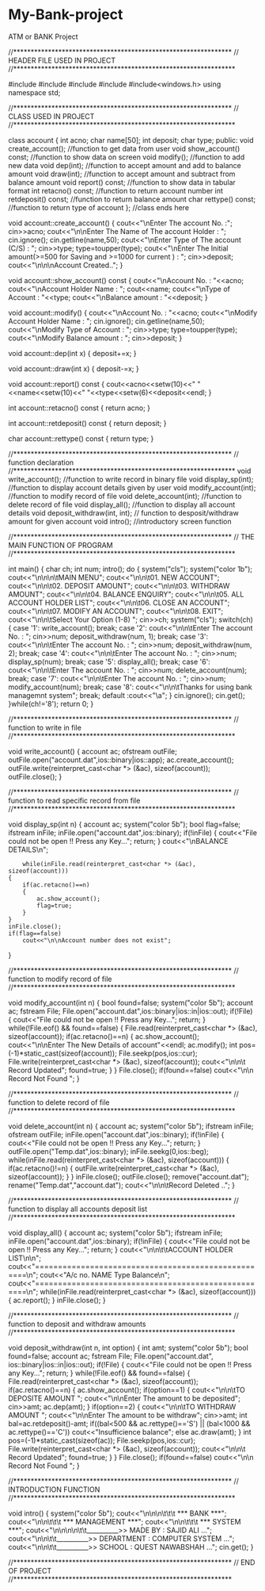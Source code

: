 # My-Bank-project
ATM or BANK Project


//***************************************************************
//                   HEADER FILE USED IN PROJECT
//****************************************************************

#include<iostream>
#include<fstream>
#include<cctype>
#include<iomanip>
#include<windows.h>
using namespace std;

//***************************************************************
//                   CLASS USED IN PROJECT
//****************************************************************


class account
{
	int acno;
	char name[50];
	int deposit;
	char type;
public:
	void create_account();	//function to get data from user
	void show_account() const;	//function to show data on screen
	void modify();	//function to add new data
	void dep(int);	//function to accept amount and add to balance amount
	void draw(int);	//function to accept amount and subtract from balance amount
	void report() const;	//function to show data in tabular format
	int retacno() const;	//function to return account number
	int retdeposit() const;	//function to return balance amount
	char rettype() const;	//function to return type of account
};         //class ends here

void account::create_account()
{
	cout<<"\nEnter The account No. :";
	cin>>acno;
	cout<<"\n\nEnter The Name of The account Holder : ";
	cin.ignore();
	cin.getline(name,50);
	cout<<"\nEnter Type of The account (C/S) : ";
	cin>>type;
	type=toupper(type);
	cout<<"\nEnter The Initial amount(>=500 for Saving and >=1000 for current ) : ";
	cin>>deposit;
	cout<<"\n\n\nAccount Created..";
}

void account::show_account() const
{
	cout<<"\nAccount No. : "<<acno;
	cout<<"\nAccount Holder Name : ";
	cout<<name;
	cout<<"\nType of Account : "<<type;
	cout<<"\nBalance amount : "<<deposit;
}


void account::modify()
{
	cout<<"\nAccount No. : "<<acno;
	cout<<"\nModify Account Holder Name : ";
	cin.ignore();
	cin.getline(name,50);
	cout<<"\nModify Type of Account : ";
	cin>>type;
	type=toupper(type);
	cout<<"\nModify Balance amount : ";
	cin>>deposit;
}

	
void account::dep(int x)
{
	deposit+=x;
}
	
void account::draw(int x)
{
	deposit-=x;
}
	
void account::report() const
{
	cout<<acno<<setw(10)<<" "<<name<<setw(10)<<" "<<type<<setw(6)<<deposit<<endl;
}

	
int account::retacno() const
{
	return acno;
}

int account::retdeposit() const
{
	return deposit;
}

char account::rettype() const
{
	return type;
}


//***************************************************************
//    	function declaration
//****************************************************************
void write_account();	//function to write record in binary file
void display_sp(int);	//function to display account details given by user
void modify_account(int);	//function to modify record of file
void delete_account(int);	//function to delete record of file
void display_all();		//function to display all account details
void deposit_withdraw(int, int); // function to desposit/withdraw amount for given account
void intro();	//introductory screen function

//***************************************************************
//    	THE MAIN FUNCTION OF PROGRAM
//****************************************************************


int main()
{
	char ch;
	int num;
	intro();
	do
	{
		system("cls");
		system("color 1b");
		cout<<"\n\n\n\tMAIN MENU";
		cout<<"\n\n\t01. NEW ACCOUNT";
		cout<<"\n\n\t02. DEPOSIT AMOUNT";
		cout<<"\n\n\t03. WITHDRAW AMOUNT";
		cout<<"\n\n\t04. BALANCE ENQUIRY";
		cout<<"\n\n\t05. ALL ACCOUNT HOLDER LIST";
		cout<<"\n\n\t06. CLOSE AN ACCOUNT";
		cout<<"\n\n\t07. MODIFY AN ACCOUNT";
		cout<<"\n\n\t08. EXIT";
		cout<<"\n\n\tSelect Your Option (1-8) ";
		cin>>ch;
		system("cls");
		switch(ch)
		{
		case '1':
			write_account();
			break;
		case '2':
			cout<<"\n\n\tEnter The account No. : "; cin>>num;
			deposit_withdraw(num, 1);
			break;
		case '3':
			cout<<"\n\n\tEnter The account No. : "; cin>>num;
			deposit_withdraw(num, 2);
			break;
		case '4': 
			cout<<"\n\n\tEnter The account No. : "; cin>>num;
			display_sp(num);
			break;
		case '5':
			display_all();
			break;
		case '6':
			cout<<"\n\n\tEnter The account No. : "; cin>>num;
			delete_account(num);
			break;
		 case '7':
			cout<<"\n\n\tEnter The account No. : "; cin>>num;
			modify_account(num);
			break;
		 case '8':
			cout<<"\n\n\tThanks for using bank managemnt system";
			break;
		 default :cout<<"\a";
		}
		cin.ignore();
		cin.get();
	}while(ch!='8');
	return 0;
}


//***************************************************************
//    	function  to write in file
//****************************************************************

void write_account()
{
	account ac;
	ofstream outFile;
	outFile.open("account.dat",ios::binary|ios::app);
	ac.create_account();
	outFile.write(reinterpret_cast<char *> (&ac), sizeof(account));
	outFile.close();
}

//***************************************************************
//    	function to read specific record from file
//****************************************************************

void display_sp(int n)
{
	account ac;
	system("color 5b");
	bool flag=false;
	ifstream inFile;
	inFile.open("account.dat",ios::binary);
	if(!inFile)
	{
		cout<<"File could not be open !! Press any Key...";
		return;
	}
	cout<<"\nBALANCE DETAILS\n";

    	while(inFile.read(reinterpret_cast<char *> (&ac), sizeof(account)))
	{
		if(ac.retacno()==n)
		{
			ac.show_account();
			flag=true;
		}
	}
	inFile.close();
	if(flag==false)
		cout<<"\n\nAccount number does not exist";
}


//***************************************************************
//    	function to modify record of file
//****************************************************************

void modify_account(int n)
{
	bool found=false;
	system("color 5b");
	account ac;
	fstream File;
	File.open("account.dat",ios::binary|ios::in|ios::out);
	if(!File)
	{
		cout<<"File could not be open !! Press any Key...";
		return;
	}
	while(!File.eof() && found==false)
	{
		File.read(reinterpret_cast<char *> (&ac), sizeof(account));
		if(ac.retacno()==n)
		{
			ac.show_account();
			cout<<"\n\nEnter The New Details of account"<<endl;
			ac.modify();
			int pos=(-1)*static_cast<int>(sizeof(account));
			File.seekp(pos,ios::cur);
			File.write(reinterpret_cast<char *> (&ac), sizeof(account));
			cout<<"\n\n\t Record Updated";
			found=true;
		  }
	}
	File.close();
	if(found==false)
		cout<<"\n\n Record Not Found ";
}

//***************************************************************
//    	function to delete record of file
//****************************************************************


void delete_account(int n)
{
	account ac;
	system("color 5b");
	ifstream inFile;
	ofstream outFile;
	inFile.open("account.dat",ios::binary);
	if(!inFile)
	{
		cout<<"File could not be open !! Press any Key...";
		return;
	}
	outFile.open("Temp.dat",ios::binary);
	inFile.seekg(0,ios::beg);
	while(inFile.read(reinterpret_cast<char *> (&ac), sizeof(account)))
	{
		if(ac.retacno()!=n)
		{
			outFile.write(reinterpret_cast<char *> (&ac), sizeof(account));
		}
	}
	inFile.close();
	outFile.close();
	remove("account.dat");
	rename("Temp.dat","account.dat");
	cout<<"\n\n\tRecord Deleted ..";
}

//***************************************************************
//    	function to display all accounts deposit list
//****************************************************************

void display_all()
{
	account ac;
	system("color 5b");
	ifstream inFile;
	inFile.open("account.dat",ios::binary);
	if(!inFile)
	{
		cout<<"File could not be open !! Press any Key...";
		return;
	}
	cout<<"\n\n\t\tACCOUNT HOLDER LIST\n\n";
	cout<<"====================================================\n";
	cout<<"A/c no.      NAME           Type  Balance\n";
	cout<<"====================================================\n";
	while(inFile.read(reinterpret_cast<char *> (&ac), sizeof(account)))
	{
		ac.report();
	}
	inFile.close();
}

//***************************************************************
//    	function to deposit and withdraw amounts
//****************************************************************

void deposit_withdraw(int n, int option)
{
	int amt;
	system("color 5b");
	bool found=false;
	account ac;
	fstream File;
	File.open("account.dat", ios::binary|ios::in|ios::out);
	if(!File)
	{
		cout<<"File could not be open !! Press any Key...";
		return;
	}
	while(!File.eof() && found==false)
	{
		File.read(reinterpret_cast<char *> (&ac), sizeof(account));
		if(ac.retacno()==n)
		{
			ac.show_account();
			if(option==1)
			{
				cout<<"\n\n\tTO DEPOSITE AMOUNT ";
				cout<<"\n\nEnter The amount to be deposited";
				cin>>amt;
				ac.dep(amt);
			}
			if(option==2)
			{
				cout<<"\n\n\tTO WITHDRAW AMOUNT ";
				cout<<"\n\nEnter The amount to be withdraw";
				cin>>amt;
				int bal=ac.retdeposit()-amt;
				if((bal<500 && ac.rettype()=='S') || (bal<1000 && ac.rettype()=='C'))
					cout<<"Insufficience balance";
				else
					ac.draw(amt);
			}
			int pos=(-1)*static_cast<int>(sizeof(ac));
			File.seekp(pos,ios::cur);
			File.write(reinterpret_cast<char *> (&ac), sizeof(account));
			cout<<"\n\n\t Record Updated";
			found=true;
	       }
         }
	File.close();
	if(found==false)
		cout<<"\n\n Record Not Found ";
}


//***************************************************************
//    	INTRODUCTION FUNCTION
//****************************************************************


void intro()
{
	system("color 5b");
	cout<<"\n\n\n\t\t\t   *** BANK ***";
	cout<<"\n\n\t\t\t  *** MANAGEMENT ***";
	cout<<"\n\n\t\t\t  *** SYSTEM ***";
	cout<<"\n\n\n\n\t\t__________>> MADE BY : SAJID ALI ...";
	cout<<"\n\n\t\t__________>> DEPARTMENT : COMPUTER SYSTEM ...";
	cout<<"\n\n\t\t__________>> SCHOOL : QUEST NAWABSHAH ...";
	cin.get();
}

//***************************************************************
//    			END OF PROJECT
//***************************************************************
